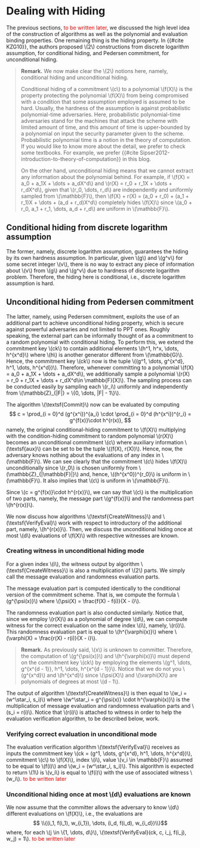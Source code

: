 # Dealing with Hiding
The previous sections, <span style="color:red"> to be written later</span>, we discussed the high level idea of the construction of algorithms as well as the polynomial and evaluation binding properties. One remaining thing is the hiding property. In {{#cite KZG10}}, the authors proposed \\(2\\) constructions from discrete logarithm assumption, for conditional hiding, and Pedersen commitment, for unconditional hiding.

> **Remark.** We now make clear the \\(2\\) notions here, namely, conditional hiding and unconditional hiding.
>
> Conditional hiding of a commitment \\(c\\) to a polynomial \\(f(X)\\) is the property protecting the polynomial \\(f(X)\\) from being compromised with a condition that some assumption employed is assumed to be hard. Usually, the hardness of the assumption is against probabilistic polynomial-time adversaries. Here, probabilistic polynomial-time adversaries stand for the machines that attack the scheme with limited amount of time, and this amount of time is upper-bounded by a polynomial on input the security parameter given to the scheme. Probabilistic polynomial time is a notion in the theory of computation. If you would like to know more about the detail, we prefer to check some textbooks. For example, we prefer {{#cite Sipser2012-introduction-to-theory-of-computation}} in this blog.
>
> On the other hand, unconditional hiding means that we cannot extract any information about the polynomial behind. For example, if \\(f(X) = a_0 + a_1X + \dots + a_dX^d\\) and \\(r(X) = r_0 + r_1X + \dots + r_dX^d\\), given that \\(r_0, \dots, r_d\\) are independently and uniformly sampled from \\(\mathbb{F}\\), then \\(f(X) + r(X) = (a_0 + r_0) + (a_1 + r_1)X + \dots + (a_d + r_d)X^d\\) completely hides \\(f(X)\\) since \\(a_0 + r_0, a_1 + r_1, \dots, a_d + r_d\\) are uniform in \\(\mathbb{F}\\).

## Conditional hiding from discrete logarithm assumption 
The former, namely, discrete logarithm assumption, guarantees the hiding by its own hardness assumption. In particular, given \\(g\\) and \\(g^v\\) for some secret integer \\(v\\), there is no way to extract any piece of information about \\(v\\) from \\(g\\) and \\(g^v\\) due to hardness of discrete logarithm problem. Therefore, the hiding here is conditional, i.e., discrete logarithm assumption is hard. 

## Unconditional hiding from Pedersen commitment 
The latter, namely, using Pedersen commitment, exploits the use of an additional part to achieve unconditional hiding property, which is secure against powerful adversaries and not limited to PPT ones. Roughly speaking, the external part can be informally thought of as a commitment to a random polynomial with conditional hiding. To perform this, we extend the commitment key \\(ck\\) to contain additional elements \\(h^1, h^x, \dots, h^{x^d}\\) where \\(h\\) is another generator different from \\(\mathbb{G}\\). Hence, the commitment key \\(ck\\) now is the tuple \\((g^1, \dots, g^{x^d}, h^1, \dots, h^{x^d})\\). Therefore, whenever committing to a polynomial \\(f(X) = a_0 + a_1X + \dots + a_dX^d\\), we additionally sample a polynomial \\(r(X) = r_0 + r_1X + \dots + r_dX^d\in \mathbb{F}[X]\\). The sampling process can be conducted easily by sampling each \\(r_i\\) uniformly and independently from \\(\mathbb{Z}_{|F|} = \\{0, \dots, |F| - 1\\}\\).

The algorithm \\(\textsf{Commit}\\) now can be evaluated by computing
$$
    c = \prod_{i = 0}^d (g^{x^i})^{a_i} \cdot \prod_{i = 0}^d (h^{x^i})^{r_i} = g^{f(x)}\cdot h^{r(x)},
$$
namely, the original conditional-hiding commitment to \\(f(X)\\) multiplying with the condition-hiding commitment to random polynomial \\(r(X)\\) becomes an unconditional commitment \\(c\\) where auxiliary information \\(\textsf{aux}\\) can be set to be the tuple \\((f(X), r(X))\\). Hence, now, the adversary knows nothing about the evaluations of any index in \\(\mathbb{F}\\). We can see clearly that the commitment \\(c\\) hides \\(f(X)\\) unconditionally since \\(r_0\\) is chosen uniformly from \\(\mathbb{Z}_{|\mathbb{F}|}\\) and, hence, \\((h^{x^0})^{r_0}\\) is uniform in \\(\mathbb{F}\\). It also implies that \\(c\\) is uniform in \\(\mathbb{F}\\).

Since \\(c = g^{f(x)}\cdot h^{r(x)}\\), we can say that \\(c\\) is the multiplication of two parts, namely, the message part \\(g^{f(x)}\\) and the randomness part \\(h^{r(x)}\\).

We now discuss how algorithms \\(\textsf{CreateWitness}\\) and \\(\textsf{VerifyEval}\\) work with respect to introductory of the additional part, namely, \\(h^{r(x)}\\). Then, we discuss the unconditional hiding once at most \\(d\\) evaluations of \\(f(X)\\) with respective witnesses are known.

### Creating witness in unconditional hiding mode
For a given index \\(i\\), the witness output by algorithm \\(\textsf{CreateWitness}\\) is also a multiplication of \\(2\\) parts. We simply call the message evaluation and randomness evaluation parts. 

The message evaluation part is computed identically to the conditional version of the commitment scheme. That is, we compute the formula \\(g^{\psi(x)}\\) where \\(\psi(X) = \frac{f(X) - f(i)}{X - i}\\).

The randomness evaluation part is also conducted similarly. Notice that, since we employ \\(r(X)\\) as a polynomial of degree \\(d\\), we can compute witness for the correct evaluation on the same index \\(i\\), namely, \\(r(i)\\). This randomness evaluation part is equal to \\(h^{\varphi(x)}\\) where \\(\varphi(X) = \frac{r(X) - r(i)}{X - i}\\).

> **Remark.** As previously said, \\(x\\) is unknown to committer. Therefore, the computation of \\(g^{\psi(x)}\\) and \\(h^{\varphi(x)}\\) must depend on the commitment key \\(ck\\) by employing the elements \\(g^1, \dots, g^{x^{d - 1}}, h^1, \dots, h^{x^{d - 1}}\\). Notice that we do not you \\(g^{x^d}\\) and \\(h^{x^d}\\) since \\(\psi(X)\\) and \\(\varphi(X)\\) are polynomials of degrees at most \\(d - 1\\).

The output of algorithm \\(\textsf{CreateWitness}\\) is then equal to \\(w_i = (w^\star_i, s_i)\\) where \\(w^\star_i = g^{\psi(x)} \cdot h^{\varphi(x)}\\) is the multiplication of message evaluation and randomness evaluation parts and \\(s_i = r(i)\\). Notice that \\(r(i)\\) is attached to witness in order to help the evaluation verification algorithm, to be described below, work.

### Verifying correct evaluation in unconditional mode
The evaluation verification algorithm \\(\textsf{VerifyEval}\\) receives as inputs the commitment key \\(ck = (g^1, \dots, g^{x^d}, h^1, \dots, h^{x^d})\\), commitment \\(c\\) to \\(f(X)\\), index \\(i\\), value \\(v_i \in \mathbb{F}\\) assumed to be equal to \\(f(i)\\) and \\(w_i = (w^\star_i, s_i)\\). This algorithm is expected to return \\(1\\) is \\(v_i\\) is equal to \\(f(i)\\) with the use of associated witness \\(w_i\\).<span style="color:red"> to be written later</span>

### Unconditional hiding once at most \\(d\\) evaluations are known
We now assume that the committer allows the adversary to know \\(d\\) different evaluations on \\(f(X)\\), i.e., the evaluations are
$$ \\{(i_1, f(i_1), w_{i_1}), \dots, (i_d, f(i_d), w_{i_d})\\}$$
where, for each \\(j \in \\{1, \dots, d\\}\\), \\(\textsf{VerifyEval}(ck, c, i_j, f(i_j), w_j) = 1\\).<span style="color:red"> to be written later</span>